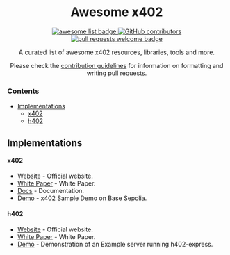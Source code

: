 <div align="center">
  <h1 align="center">Awesome x402</h1>
  <p align="center">
    <a href="https://github.com/sindresorhus/awesome">
      <img alt="awesome list badge" src="https://cdn.rawgit.com/sindresorhus/awesome/d7305f38d29fed78fa85652e3a63e154dd8e8829/media/badge.svg">
    </a>
    <a href="https://github.com/stabloshi/awesome-x402/graphs/contributors">
      <img alt="GitHub contributors" src="https://img.shields.io/github/contributors/stabloshi/awesome-x402">
    </a>
    <a href="http://makeapullrequest.com">
      <img alt="pull requests welcome badge" src="https://img.shields.io/badge/PRs-welcome-brightgreen.svg?style=flat">
    </a>
  </p>
  
  <p align="center">A curated list of awesome x402 resources, libraries, tools and more.</p>
  <p align="center">Please check the <a href="CONTRIBUTING.md">contribution guidelines</a> for information on formatting and writing pull requests.</p>
  
</div>

### Contents

- [Implementations](#implementations)
    - [x402](#x402)
    - [h402](#h402)


## Implementations

#### x402

- [Website](https://www.x402.org/) - Official website.
- [White Paper](https://www.x402.org/x402-whitepaper.pdf) - White Paper.
- [Docs](https://x402.gitbook.io/x402) - Documentation.
- [Demo](https://www.x402.org/protected) - x402 Sample Demo on Base Sepolia.

#### h402

- [Website](https://www.h402.org/) - Official website.
- [White Paper](https://cdn.h402.xyz/h402.pdf) - White Paper.
- [Demo](https://github.com/bit-gpt/h402/tree/main/examples/typescript/servers/express#h402-express-example-server) - Demonstration of an Example server running h402-express.
